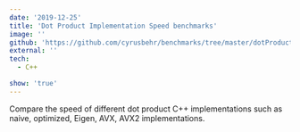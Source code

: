 ```yaml
---
date: '2019-12-25'
title: 'Dot Product Implementation Speed benchmarks'
image: ''
github: 'https://github.com/cyrusbehr/benchmarks/tree/master/dotProduct'
external: ''
tech:
  - C++

show: 'true'
---
```

Compare the speed of different dot product C++ implementations such as naive, optimized, Eigen, AVX, AVX2 implementations. 

